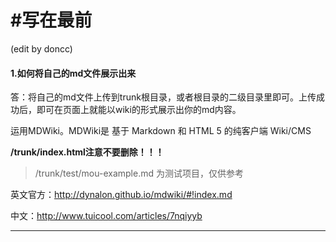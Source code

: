 # #写在最前
(edit by doncc)
#### 1.如何将自己的md文件展示出来

答：将自己的md文件上传到trunk根目录，或者根目录的二级目录里即可。上传成功后，即可在页面上就能以wiki的形式展示出你的md内容。

运用MDWiki。MDWiki是 基于 Markdown 和 HTML 5 的纯客户端 Wiki/CMS

**/trunk/index.html注意不要删除！！！**

> /trunk/test/mou-example.md 为测试项目，仅供参考

英文官方：http://dynalon.github.io/mdwiki/#!index.md

中文：http://www.tuicool.com/articles/7nqiyyb

---

